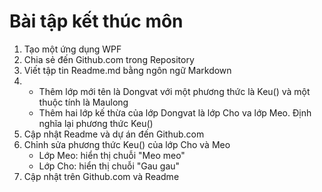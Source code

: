 # Bài tập kết thúc môn
1. Tạo một ứng dụng WPF
2. Chia sẻ đến Github.com trong Repository
3. Viết tập tin Readme.md bằng ngôn ngữ Markdown
4. * Thêm lớp mới tên là Dongvat với một phương thức là Keu() và một thuộc tính là Maulong
   * Thêm hai lớp kế thừa của lớp Dongvat là lớp Cho va lớp Meo. Định nghĩa lại phương thức Keu()
5. Cập nhật Readme và dự án đến Github.com
6. Chỉnh sửa phương thức Keu() của lớp Cho và Meo
   * Lớp Meo: hiển thị chuỗi "Meo meo"
   * Lớp Cho: hiển thị chuỗi "Gau gau"
7. Cập nhật trên Github.com và Readme
